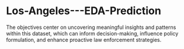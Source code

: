 # Los-Angeles---EDA-Prediction
The objectives center on uncovering meaningful insights and patterns within this dataset, which can inform decision-making, influence policy formulation, and enhance proactive law enforcement strategies. 
